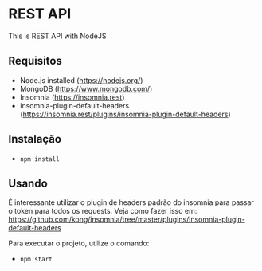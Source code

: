 # REST API

This is REST API with NodeJS

## Requisitos
 - Node.js installed (https://nodejs.org/)
 - MongoDB (https://www.mongodb.com/)
 - Insomnia (https://insomnia.rest)
 - insomnia-plugin-default-headers (https://insomnia.rest/plugins/insomnia-plugin-default-headers)

## Instalação
 - `npm install`

## Usando
É interessante utilizar o plugin de headers padrão do insomnia para passar o token para todos os requests.
Veja como fazer isso em: https://github.com/kong/insomnia/tree/master/plugins/insomnia-plugin-default-headers

Para executar o projeto, utilize o comando:
 - `npm start`
